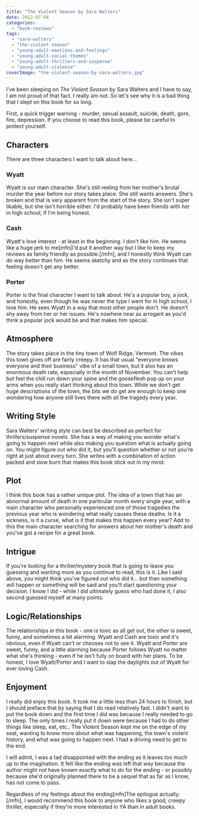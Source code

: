 ```yaml
---
title: "The Violent Season by Sara Walters"
date: 2022-07-04
categories: 
  - "book-reviews"
tags: 
  - "sara-walters"
  - "the-violent-season"
  - "young-adult-emotions-and-feelings"
  - "young-adult-social-themes"
  - "young-adult-thrillers-and-suspense"
  - "young-adult-violence"
coverImage: "the-violent-season-by-sara-walters.jpg"
---
```


I've been sleeping on _The Violent Season_ by Sara Walters and I have to say, I am not proud of that fact. I really am not. So let's see why it is a bad thing that I slept on this book for so long.

First, a quick trigger warning - murder, sexual assault, suicide, death, gore, fire, depression. If you choose to read this book, please be careful to protect yourself.

## Characters

There are three characters I want to talk about here...

### Wyatt

Wyatt is our main character. She's still reeling from her mother's brutal murder the year before our story takes place. She still wants answers. She's broken and that is very apparent from the start of the story. She isn't super likable, but she isn't horrible either. I'd probably have been friends with her in high school, if I'm being honest.

### Cash

Wyatt's love interest - at least in the beginning. I don't like him. He seems like a huge jerk to me\[mfn\]I'd put it another way but I like to keep my reviews as family friendly as possible.\[/mfn\], and I honestly think Wyatt can do way better than him. He seems sketchy and as the story continues that feeling doesn't get any better.

### Porter

Porter is the final character I want to talk about. He's a popular boy, a jock, and honestly, even though he was never the type I went for in high school, I love him. He sees Wyatt in a way that most other people don't. He doesn't shy away from her or her issues. He's nowhere near as arrogant as you'd think a popular jock would be and that makes him special.

## Atmosphere

The story takes place in the tiny town of Wolf Ridge, Vermont. The vibes this town gives off are fairly creepy. It has that usual "everyone knows everyone and their business" vibe of a small town, but it also has an enormous death rate, especially in the month of November. You can't help but feel the chill run down your spine and the gooseflesh pop up on your arms when you really start thinking about this town. While we don't get huge descriptions of the town, the bits we do get are enough to keep one wondering how anyone still lives there with all the tragedy every year.

## Writing Style

Sara Walters' writing style can best be described as perfect for thrillers/suspense novels. She has a way of making you wonder what's going to happen next while also making you question what is actually going on. You might figure out who did it, but you'll question whether or not you're right at just about every turn. She writes with a combination of action packed and slow burn that makes this book stick out in my mind.

## Plot

I think this book has a rather unique plot. The idea of a town that has an abnormal amount of death in one particular month every single year, with a main character who personally experienced one of those tragedies the previous year who is wondering what really causes these deaths. Is it a sickness, is it a curse, what is it that makes this happen every year? Add to this the main character searching for answers about her mother's death and you've got a recipe for a great book.

## Intrigue

If you're looking for a thriller/mystery book that is going to leave you guessing and wanting more as you continue to read, this is it. Like I said above, you might think you've figured out who did it... but then something will happen or something will be said and you'll start questioning your decision. I know I did - while I did ultimately guess who had done it, I also second guessed myself at many points.

## Logic/Relationships

The relationships in this book - one is toxic as all get out, the other is sweet, funny, and sometimes a bit alarming. Wyatt and Cash are toxic and it's obvious, even if Wyatt can't or chooses not to see it. Wyatt and Porter are sweet, funny, and a little alarming because Porter follows Wyatt no matter what she's thinking - even if he isn't fully on board with her plans. To be honest, I love Wyatt/Porter and I want to slap the daylights out of Wyatt for ever loving Cash.

## Enjoyment

I really did enjoy this book. It took me a little less than 24 hours to finish, but I should preface that by saying that I do read relatively fast. I didn't want to put the book down and the first time I did was because I really needed to go to sleep. The only times I really put it down were because I had to do other things like sleep, eat, etc.. The Violent Season kept me on the edge of my seat, wanting to know more about what was happening, the town's violent history, and what was going to happen next. I had a driving need to get to the end.

I will admit, I was a tad disappointed with the ending as it leaves too much up to the imagination. It felt like the ending was left that way because the author might not have known exactly what to do for the ending - or possibly because she'd originally planned there to be a sequel that as far as I know, has not come to pass.

Regardless of my feelings about the ending\[mfn\]The epilogue actually.\[/mfn\], I would recommend this book to anyone who likes a good, creepy thriller, especially if they're more interested in YA than in adult books.

